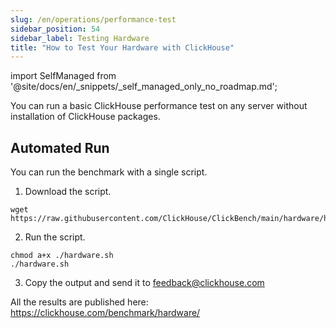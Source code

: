 ```yaml
---
slug: /en/operations/performance-test
sidebar_position: 54
sidebar_label: Testing Hardware
title: "How to Test Your Hardware with ClickHouse"
---
```


import SelfManaged from '@site/docs/en/_snippets/_self_managed_only_no_roadmap.md';

<SelfManaged />

You can run a basic ClickHouse performance test on any server without installation of ClickHouse packages.


## Automated Run

You can run the benchmark with a single script.

1. Download the script.
```
wget https://raw.githubusercontent.com/ClickHouse/ClickBench/main/hardware/hardware.sh
```

2. Run the script.
```
chmod a+x ./hardware.sh
./hardware.sh
```

3. Copy the output and send it to feedback@clickhouse.com

All the results are published here: https://clickhouse.com/benchmark/hardware/
